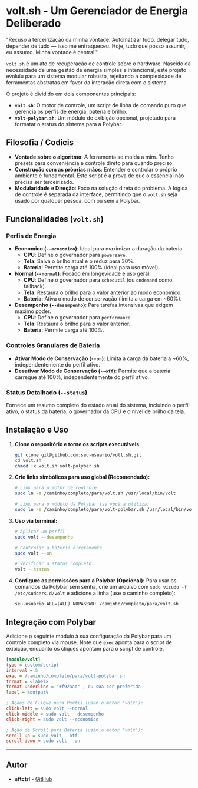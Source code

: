 # volt.sh - Um Gerenciador de Energia Deliberado

"Recuso a terceirização da minha vontade. Automatizar tudo, delegar tudo, depender de tudo — isso me enfraqueceu. Hoje, tudo que posso assumir, eu assumo. Minha vontade é central."

`volt.sh` é um ato de recuperação de controle sobre o hardware. Nascido da necessidade de uma gestão de energia simples e intencional, este projeto evoluiu para um sistema modular robusto, rejeitando a complexidade de ferramentas abstratas em favor da interação direta com o sistema.

O projeto é dividido em dois componentes principais:
* **`volt.sh`**: O motor de controle, um script de linha de comando puro que gerencia os perfis de energia, bateria e brilho.
* **`volt-polybar.sh`**: Um módulo de exibição opcional, projetado para formatar o status do sistema para a Polybar.

## Filosofia / Codicis

* **Vontade sobre o algoritmo**: A ferramenta se molda a mim. Tenho presets para conveniência e controle direto para quando preciso.
* **Construção com as próprias mãos**: Entender e controlar o próprio ambiente é fundamental. Este script é a prova de que o essencial não precisa ser terceirizado.
* **Modularidade e Direção**: Foco na solução direta do problema. A lógica de controle é separada da interface, permitindo que o `volt.sh` seja usado por qualquer pessoa, com ou sem a Polybar.

## Funcionalidades (`volt.sh`)

### Perfis de Energia
* **Economico (`--economico`)**: Ideal para maximizar a duração da bateria.
    * **CPU**: Define o governador para `powersave`.
    * **Tela**: Salva o brilho atual e o reduz para 30%.
    * **Bateria**: Permite carga até 100% (ideal para uso móvel).
* **Normal (`--normal`)**: Focado em longevidade e uso geral.
    * **CPU**: Define o governador para `schedutil` (ou `ondemand` como fallback).
    * **Tela**: Restaura o brilho para o valor anterior ao modo econômico.
    * **Bateria**: Ativa o modo de conservação (limita a carga em ~60%).
* **Desempenho (`--desempenho`)**: Para tarefas intensivas que exigem máximo poder.
    * **CPU**: Define o governador para `performance`.
    * **Tela**: Restaura o brilho para o valor anterior.
    * **Bateria**: Permite carga até 100%.

### Controles Granulares de Bateria
* **Ativar Modo de Conservação (`--on`)**: Limita a carga da bateria a ~60%, independentemente do perfil ativo.
* **Desativar Modo de Conservação (`--off`)**: Permite que a bateria carregue até 100%, independentemente do perfil ativo.

### Status Detalhado (`--status`)
Fornece um resumo completo do estado atual do sistema, incluindo o perfil ativo, o status da bateria, o governador da CPU e o nível de brilho da tela.

## Instalação e Uso

1.  **Clone o repositório e torne os scripts executáveis:**
    ```bash
    git clone git@github.com:seu-usuario/volt.sh.git
    cd volt.sh
    chmod +x volt.sh volt-polybar.sh
    ```

2.  **Crie links simbólicos para uso global (Recomendado):**
    ```bash
    # Link para o motor de controle
    sudo ln -s /caminho/completo/para/volt.sh /usr/local/bin/volt

    # Link para o módulo da Polybar (se você a utiliza)
    sudo ln -s /caminho/completo/para/volt-polybar.sh /usr/local/bin/volt-polybar
    ```

3.  **Uso via terminal:**
    ```bash
    # Aplicar um perfil
    sudo volt --desempenho

    # Controlar a bateria diretamente
    sudo volt --on

    # Verificar o status completo
    volt --status
    ```

4.  **Configure as permissões para a Polybar (Opcional):**
    Para usar os comandos da Polybar sem senha, crie um arquivo com `sudo visudo -f /etc/sudoers.d/volt` e adicione a linha (use o caminho completo):
    ```
    seu-usuario ALL=(ALL) NOPASSWD: /caminho/completo/para/volt.sh
    ```

## Integração com Polybar

Adicione o seguinte módulo à sua configuração da Polybar para um controle completo via mouse. Note que `exec` aponta para o script de exibição, enquanto os cliques apontam para o script de controle.

```ini
[module/volt]
type = custom/script
interval = 5
exec = /caminho/completo/para/volt-polybar.sh
format = <label>
format-underline = "#f92aad" ; ou sua cor preferida
label = %output%

; Ações de Clique para Perfis (usam o motor 'volt'):
click-left = sudo volt --normal
click-middle = sudo volt --desempenho
click-right = sudo volt --economico

; Ação de Scroll para Bateria (usam o motor 'volt'):
scroll-up = sudo volt --off
scroll-down = sudo volt --on
```
---


## Autor

* **sftctrl** - [GitHub](https://github.com/sftctrl)
